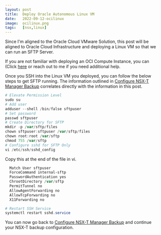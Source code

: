 ```yaml
---
layout: post
title:  Deploy Oracle Autonomous Linux VM
date:   2022-09-12-ocilinux
image:  ocilinux.png
tags:   [nsx,linux]
---
```

Since I'm aligned to the Oracle Cloud VMware Solution, this post will be aligned to Oracle Cloud Infrastructure and deploying a Linux VM so that we can run an SFTP Server.

If you are not familiar with deploying an OCI Compute Instance, you can (Click [here](https://docs.oracle.com/en/industries/communications/interactive-session-recorder/6.4/installation/oci-deployment-procedure.html) or reach out to me if you need additional help.

Once you SSH into the Linux VM you deployed, you can follow the below steps to get SFTP running. The information outlined in [Configure NSX-T Manager Backup](../2022-09-12-nsxtbackup) correlates directly with the information in this post.

```powershell
# Elevate Permission Level
sudo su
# Add user
adduser --shell /bin/false sftpuser
# Set password
passwd sftpuser
# Create Directory for SFTP
mkdir -p /var/sftp/files 
chown sftpuser:sftpuser /var/sftp/files 
chown root:root /var/sftp 
chmod 755 /var/sftp 
# Configure sshd for SFTP Only
vi /etc/ssh/sshd_config
```

Copy this at the end of the file in vi.

```powershell
  Match User sftpuser
  ForceCommand internal-sftp
  PasswordAuthentication yes
  ChrootDirectory /var/sftp
  PermitTunnel no
  AllowAgentForwarding no
  AllowTcpForwarding no
  X11Forwarding no
```

```powershell
# Restart SSH Service
systemctl restart sshd.service
```

You can now go back to [Configure NSX-T Manager Backup](../2022-09-12-nsxtbackup) and continue your NSX-T backup configuration.